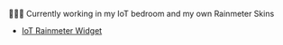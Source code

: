 👨🏻‍💻 Currently working in my IoT bedroom and my own Rainmeter Skins

- [IoT Rainmeter Widget](github.com/CiroLeg/IoTWidget)
